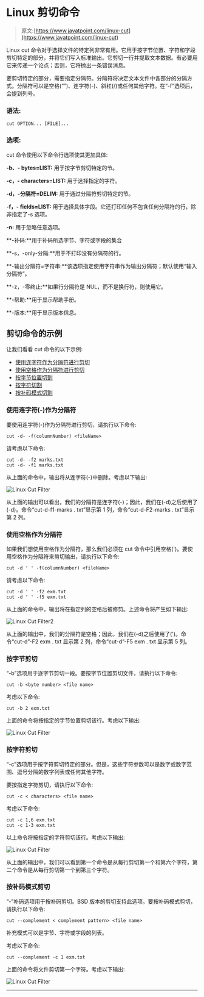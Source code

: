 # Linux 剪切命令

> 原文:[https://www.javatpoint.com/linux-cut](https://www.javatpoint.com/linux-cut)

Linux cut 命令对于选择文件的特定列非常有用。它用于按字节位置、字符和字段剪切特定的部分，并将它们写入标准输出。它剪切一行并提取文本数据。有必要用它来传递一个论点；否则，它将抛出一条错误消息。

要剪切特定的部分，需要指定分隔符。分隔符将决定文本文件中各部分的分隔方式。分隔符可以是空格(“”)、连字符(-)、斜杠(/)或任何其他字符。在“-f”选项后，会提到列号。

### 语法:

```
cut OPTION... [FILE]...

```

### 选项:

cut 命令使用以下命令行选项使其更加具体:

**-b、- bytes=LIST:** 用于按字节剪切特定的节。

**-c，- characters=LIST:** 用于选择指定的字符。

**-d，-分隔符=DELIM:** 用于通过分隔符剪切特定的节。

**-f，- fields=LIST:** 用于选择具体字段。它还打印任何不包含任何分隔符的行，除非指定了-s 选项。

**-n:** 用于忽略任意选项。

**-补码:**用于补码所选字节、字符或字段的集合

**-s，-only-分隔:**用于不打印没有分隔符的行。

**-输出分隔符=字符串:**该选项指定使用字符串作为输出分隔符；默认使用“输入分隔符”。

**-z，-零终止:**如果行分隔符是 NUL，而不是换行符，则使用它。

**-帮助:**用于显示帮助手册。

**-版本:**用于显示版本信息。

## 剪切命令的示例

让我们看看 cut 命令的以下示例:

*   [使用连字符作为分隔符进行剪切](#Hyphen)
*   [使用空格作为分隔符进行剪切](#Space)
*   [按字节位置切割](#byte)
*   [按字符切割](#Character)
*   [按补码模式切割](#Complement)

### 使用连字符(-)作为分隔符

要使用连字符(-)作为分隔符进行剪切，请执行以下命令:

```
cut -d- -f(columnNumber) <fileName>  

```

请考虑以下命令:

```
cut -d- -f2 marks.txt  
cut -d- -f1 marks.txt  

```

从上面的命令中，输出将从连字符(-)中删除。考虑以下输出:

![Linux Cut Filter](../Images/82f1d374b5ddedb64f52ee8265d37128.png)

从上面的输出可以看出，我们的分隔符是连字符(-)；因此，我们在(-d)之后使用了(-d)。命令“cut-d-f1-marks . txt”显示第 1 列，命令“cut-d-F2-marks . txt”显示第 2 列。

### 使用空格作为分隔符

如果我们想使用空格作为分隔符，那么我们必须在 cut 命令中引用空格(')。要使用空格作为分隔符来剪切输出，请执行以下命令:

```
cut -d ' ' -f(columnNumber) <fileName>  

```

请考虑以下命令:

```
cut -d ' ' -f2 exm.txt
cut -d ' ' -f5 exm.txt

```

从上面的命令中，输出将在指定列的空格后被修剪。上述命令将产生如下输出:

![Linux Cut Filter2](../Images/beff55c57f18c11017f8a539fa268101.png)

从上面的输出中，我们的分隔符是空格；因此，我们在(-d)之后使用了(')。命令“cut-d”-F2 exm . txt 显示第 2 列，命令“cut-d”-F5 exm . txt 显示第 5 列。

### 按字节剪切

“-b”选项用于逐字节剪切一段。要按字节位置剪切文件，请执行以下命令:

```
cut -b <byte number> <file name>

```

考虑以下命令:

```
cut -b 2 exm.txt

```

上面的命令将按指定的字节位置剪切该行。考虑以下输出:

![Linux Cut Filter](../Images/ec87927913427ecdfb8b97de7670e508.png)

### 按字符剪切

“-c”选项用于按字符剪切特定的部分。但是，这些字符参数可以是数字或数字范围、逗号分隔的数字列表或任何其他字符。

要按指定字符剪切，请执行以下命令:

```
cut -c < characters> <file name>

```

考虑以下命令:

```
cut -c 1,6 exm.txt
cut -c 1-3 exm.txt

```

以上命令将按指定的字符剪切该行。考虑以下输出:

![Linux Cut Filter](../Images/d454a7e4ca8e7651c8b1d2b5bf7511db.png)

从上面的输出中，我们可以看到第一个命令是从每行剪切第一个和第六个字符，第二个命令是从每行剪切第一个到第三个字符。

### 按补码模式剪切

“-”补码选项用于按补码剪切。BSD 版本的剪切支持此选项。要按补码模式剪切，请执行以下命令:

```
cut --complement < complement pattern> <file name>

```

补充模式可以是字节、字符或字段的列表。

考虑以下命令:

```
cut --complement -c 1 exm.txt

```

上面的命令将文件剪切第一个字符。考虑以下输出:

![Linux Cut Filter](../Images/eec8cda9ddd33c0678bb3d2efc626aee.png)

* * *